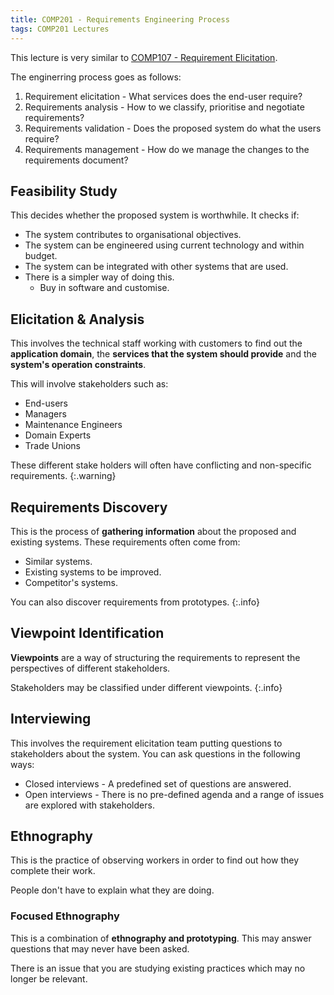 ```yaml
---
title: COMP201 - Requirements Engineering Process
tags: COMP201 Lectures
---
```

This lecture is very similar to [COMP107 - Requirement Elicitation]({{site.baseurl}/comp107/lectures/2020/10/24/1.html).

The enginerring process goes as follows:

1. Requirement elicitation - What services does the end-user require?
1. Requirements analysis - How to we classify, prioritise and negotiate requirements?
1. Requirements validation - Does the proposed system do what the users require?
1. Requirements management - How do we manage the changes to the requirements document?

## Feasibility Study
This decides whether the proposed system is worthwhile. It checks if:

* The system contributes to organisational objectives.
* The system can be engineered using current technology and within budget.
* The system can be integrated with other systems that are used.
* There is a simpler way of doing this.
	* Buy in software and customise.
	
## Elicitation & Analysis
This involves the technical staff working with customers to find out the **application domain**, the **services that the system should provide** and the **system's operation constraints**.

This will involve stakeholders such as:

* End-users
* Managers
* Maintenance Engineers
* Domain Experts
* Trade Unions

These different stake holders will often have conflicting and non-specific requirements.
{:.warning}

## Requirements Discovery
This is the process of **gathering information** about the proposed and existing systems. These requirements often come from:

* Similar systems.
* Existing systems to be improved.
* Competitor's systems.

You can also discover requirements from prototypes.
{:.info}

## Viewpoint Identification
**Viewpoints** are a way of structuring the requirements to represent the perspectives of different stakeholders. 

Stakeholders may be classified under different viewpoints.
{:.info}

## Interviewing
This involves the requirement elicitation team putting questions to stakeholders about the system. You can ask questions in the following ways:

* Closed interviews - A predefined set of questions are answered.
* Open interviews - There is no pre-defined agenda and a range of issues are explored with stakeholders.

## Ethnography
This is the practice of observing workers in order to find out how they complete their work.

People don't have to explain what they are doing.

### Focused Ethnography
This is a combination of **ethnography and prototyping**. This may answer questions that may never have been asked.

There is an issue that you are studying existing practices which may no longer be relevant.
